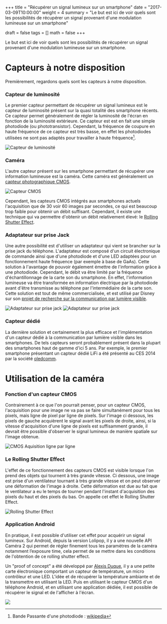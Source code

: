 +++
title   = "Récupérer un signal lumineux sur un smartphone"
date    = "2017-03-09T10:00:00"
weight  = 4
summary = "Le but est ici de voir quels sont les possibilités de récupérer un signal provenant d'une modulation lumineuse sur un smartphone"

draft   = false
tags    = []
math    = false
+++

Le but est ici de voir quels sont les possibilités de récupérer un signal provenant d'une modulation lumineuse sur un smartphone.

# Capteurs à notre disposition

Premièrement, regardons quels sont les capteurs à notre disposition.


### Capteur de luminosité

Le premier capteur permettant de récupérer un signal lumineux est le capteur de luminosité présent sur la quasi totalité des smartphone récents. Ce capteur permet généralement de régler la luminosité de l'écran en fonction de la luminosité extérieure. Ce capteur est est en fait une simple photodiode (ou phototransistor).
Cependant, la fréquence de coupure en haute fréquence de ce capteur est très basse, en effet les photodiodes utilisées ne sont pas adaptés pour travailler à haute fréquence[^1].

![Capteur de luminosité](/img/vlc-smartphone/iphone6_capteur_luminosite.png)


### Caméra

L'autre capteur présent sur les smartphone permettant de récupérer une information lumineuse est la caméra. Cette caméra est généralement un [capteur photographique CMOS](https://fr.wikipedia.org/wiki/Capteur_photographique#Capteur_CMOS).

![Capteur CMOS](/img/vlc-smartphone/capteur_cmos.jpg)

Cependant, les capteurs CMOS intégrés aux smartphones actuels l'acquisition que de 30 voir 60 images par secondes, ce qui est beaucoup trop faible pour obtenir un débit suffisant. Cependant, il existe une technique qui va permettre d'obtenir un débit relativement élevé: le [Rolling Shutter Effect](#le-rolling-shutter-effect).


### Adaptateur sur prise Jack

Une autre possibilité est d'utiliser un adaptateur qui vient se brancher sur la prise jack du téléphone. L'adaptateur est composé d'un circuit électronique de commande ainsi que d'une photodiode et d'une LED adaptées pour un fonctionnement haute fréquence (par exemple à base de GaAs). Cette solution à l'avantage de pouvoir également émettre de l'information grâce à une photodiode. Cependant, le débit va être limité par la fréquence d'échantillonnage de la carte son du smartphone. En effet, l'information lumineuse va être transformée en information électrique par la photodiode avant d'être transmisse au téléphone par l'intermédiaire de la carte son.
Cette solution est tout de même commercialisée, et est utilisé par Disney sur son [projet de recherche sur la communication par lumière visible](https://www.disneyresearch.com/project/visible-light-communication/).

![Adaptateur sur prise jack](/img/vlc-smartphone/adaptateur_telephone.png)
![Adaptateur sur prise jack](/img/vlc-smartphone/lifi_prise_jack.jpg)

### Capteur dédié

La dernière solution et certainement la plus efficace et l'implémentation d'un capteur dédié à la communication par lumière visible dans les smartphones. De tels capteurs seront probablement présent dans la plupart des smartphones haut de gamme d'ici 5 ans. Par exemple, le premier smartphone présentant un capteur dédié LiFi a été présenté au CES 2014 par la société [oledcomm](http://www.oledcomm.com/).





# Utilisation de la caméra

### Fonction d'un capteur CMOS

Contrairement à ce que l'on pourrait penser, pour un capteur CMOS, l'acquisition pour une image ne va pas se faire simultanément pour tous les pixels, mais ligne de pixel par ligne de pixels. Sur l'image ci dessous, les pixels de gauche acquièrent le signal avant les pixels de droite, ainsi, si la vitesse d'acquisition d'une ligne de pixels est suffisamment grande, il devrait être possible d'observer le signal lumineux de manière spatiale sur l'image obtenue.

![CMOS Aquisition ligne par ligne](/img/vlc-smartphone/cmos_ligne_par_ligne.png)

### Le Rolling Shutter Effect

L'effet de ce fonctionnement des capteurs CMOS est visible lorsque l'on prend des objets qui tournent à très grande vitesse. Ci dessous, une image est prise d'un ventilateur tournant à très grande vitesse et on peut observer une déformation de l'image à droite. Cette déformation est due au fait que le ventilateur a eu le temps de tourner pendant l'instant d'acquisition des pixels du haut et des pixels du bas. On appelle cet effet le Rolling Shutter Effect.

![Rolling Shutter Effect](/img/vlc-smartphone/rolling_shutter_effect.png)

### Application Android

En pratique, il est possible d'utiliser cet effet pour acquérir un signal lumineux. Sur Android, depuis la version Lolipop, il y a une nouvelle API Caméra 2 qui permet de régler finement tous les paramètres de la caméra notamment l’exposure time, cela permet de se mettre dans les conditions de l'obtention de ce rolling shutter effect.

Un "proof of concept" a été développé par [Alexis Duque](http://alexisduque.me/), il y a une petite carte électronique comportant un capteur de température, un micro contrôleur et une LED. L'idée et de récupérer la température ambiante et de la transmettre en utilisant la LED. Puis en utilisant le capteur CMOS d'un téléphone Android, et en utilisant une application dédiée, il est possible de récupérer le signal et de l'afficher à l'écran.

![](/img/vlc-smartphone/application_android.png)


[^1]: Bande Passante d'une photodiode : [wikipedia](https://fr.wikipedia.org/wiki/Photodiode_pin#Limitations_en_fr.C3.A9quence)
